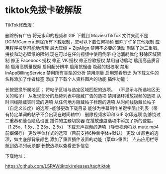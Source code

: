 # tiktok免拔卡破解版

TikTok修改版：

删除所有广告
将无水印的视频和 GIF 下载到 Movies/TikTok 文件夹而不是 DCIM/Camera
删除所有下载限制，您可以下载任何视频
删除了许多其他限制
应用程序被尽可能地清理
最大压缩 + ZipAlign
禁用不必要的活动
删除了对二重唱、拼接和动态壁纸的限制
现在可以在任何视频中使用倒带
电池消耗优化
移除区域限制
修正 Facebook 授权
修正 VK 授权
修正谷歌授权
禁用自动启动
启用高品质音频
启用高质量视频
启用超分辨率
启用抗锯齿
隐藏的根权限
禁用 InAppBillingService
禁用所有类型的分析
禁用测量
启用观看历史
为下载文件的名称添加了作者标签
添加了下载个人资料图片的功能
插件功能：

长按更换所属地区；
将帖子区域与选定区域匹配的选项。 （不显示与所选地区无关的帖子）
从发现部分的趋势列表中隐藏广告的选项
禁用循环播放视频的选项
从时间线隐藏实时流的选项
从任何地方隐藏帖子标题的选项
从时间线隐藏长帖子（自定义长度）的选项
-能够更改下载目录
能够为字幕制作关键字阻止列表（带有特定单词的帖子不会出现在时间轴中）
删除视频水印和 GIF 水印选项
能够绕过二重奏和缝合隐私设置
插件的主题切换器
在播放速度选项中添加了新的速度。 （1.25x、1.5x、2.25x、2.5x）
下载无声视频的选项（静音视频将以 mute.mp4 前缀保存）
更改字体样式的选项（目前支持6种新字体+默认）
更改 ui 颜色的选项，如主底部背景颜色
添加了重置插件设置的功能（菜单>重置）
点击应用栏导航到选项列表顶部
长按选项以查看更多信息


下载地址：

https://github.com/LSPAV/tiktok/releases/tag/tiktok

